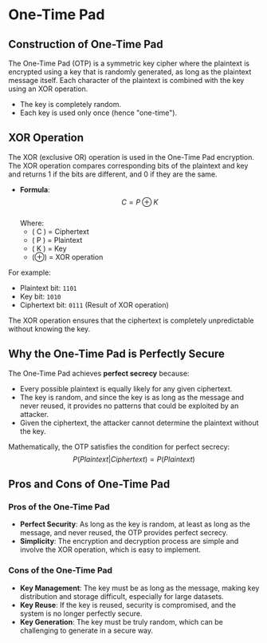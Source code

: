 # One-Time Pad

## Construction of One-Time Pad
The One-Time Pad (OTP) is a symmetric key cipher where the plaintext is encrypted using a key that is randomly generated, as long as the plaintext message itself. Each character of the plaintext is combined with the key using an XOR operation.
- The key is completely random.
- Each key is used only once (hence "one-time").

## XOR Operation
The XOR (exclusive OR) operation is used in the One-Time Pad encryption. The XOR operation compares corresponding bits of the plaintext and key and returns 1 if the bits are different, and 0 if they are the same.

- **Formula**: 
  $$ C = P \oplus K $$  
  Where:
  - \( C \) = Ciphertext
  - \( P \) = Plaintext
  - \( K \) = Key
  - $( \oplus )$ = XOR operation

For example:
- Plaintext bit: `1101`
- Key bit: `1010`
- Ciphertext bit: `0111` (Result of XOR operation)

The XOR operation ensures that the ciphertext is completely unpredictable without knowing the key.

## Why the One-Time Pad is Perfectly Secure
The One-Time Pad achieves **perfect secrecy** because:
- Every possible plaintext is equally likely for any given ciphertext.
- The key is random, and since the key is as long as the message and never reused, it provides no patterns that could be exploited by an attacker.
- Given the ciphertext, the attacker cannot determine the plaintext without the key.

Mathematically, the OTP satisfies the condition for perfect secrecy:
$$ P(Plaintext | Ciphertext) = P(Plaintext) $$

## Pros and Cons of One-Time Pad
### Pros of the One-Time Pad
- **Perfect Security**: As long as the key is random, at least as long as the message, and never reused, the OTP provides perfect secrecy.
- **Simplicity**: The encryption and decryption process are simple and involve the XOR operation, which is easy to implement.

### Cons of the One-Time Pad
- **Key Management**: The key must be as long as the message, making key distribution and storage difficult, especially for large datasets.
- **Key Reuse**: If the key is reused, security is compromised, and the system is no longer perfectly secure.
- **Key Generation**: The key must be truly random, which can be challenging to generate in a secure way.

